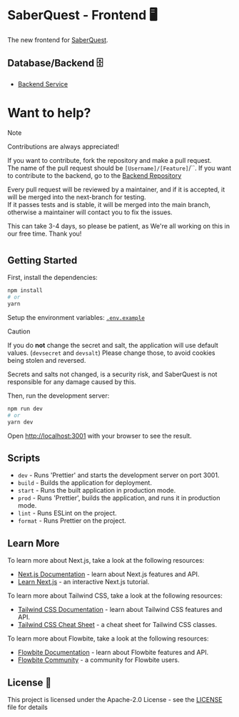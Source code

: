 # SaberQuest - Frontend 🖥️

The new frontend for [SaberQuest](https://saberquest.xyz).

## Database/Backend 🗄️
- [Backend Service](https://github.com/Saber-Quest/SaberQuest-backend)

# Want to help?

> [!NOTE]
> Contributions are always appreciated!
> 
> If you want to contribute, fork the repository and make a pull request.  
> The name of the pull request should be `[Username]/[Feature]`/``.
> If you want to contribute to the backend, go to the [Backend Repository](https://github.com/Saber-Quest/SaberQuest-backend)
>
> Every pull request will be reviewed by a maintainer, and if it is accepted, it will be merged into the next-branch for testing.  
> If it passes tests and is stable, it will be merged into the main branch, otherwise a maintainer will contact you to fix the issues.
>
> This can take 3-4 days, so please be patient, as We're all working on this in our free time. Thank you!
#
## Getting Started

First, install the dependencies:

```bash
npm install
# or
yarn
```

Setup the environment variables: [`.env.example`](.env.example)

> [!CAUTION]
> If you do **not** change the secret and salt, the application will use default values. (`devsecret` and `devsalt`)
> Please change those, to avoid cookies being stolen and reversed.
>
> Secrets and salts not changed, is a security risk, and SaberQuest is not responsible for any damage caused by this.

Then, run the development server:

```bash
npm run dev
# or
yarn dev
```

Open [http://localhost:3001](http://localhost:3001) with your browser to see the result.

## Scripts

- `dev` - Runs 'Prettier' and starts the development server on port 3001.
- `build` - Builds the application for deployment.
- `start` - Runs the built application in production mode.
- `prod` - Runs 'Prettier', builds the application, and runs it in production mode.
- `lint` - Runs ESLint on the project.
- `format` - Runs Prettier on the project.

## Learn More

To learn more about Next.js, take a look at the following resources:

- [Next.js Documentation](https://nextjs.org/docs) - learn about Next.js features and API.
- [Learn Next.js](https://nextjs.org/learn) - an interactive Next.js tutorial.

To learn more about Tailwind CSS, take a look at the following resources:

- [Tailwind CSS Documentation](https://tailwindcss.com/docs) - learn about Tailwind CSS features and API.
- [Tailwind CSS Cheat Sheet](https://nerdcave.com/tailwind-cheat-sheet) - a cheat sheet for Tailwind CSS classes.

To learn more about Flowbite, take a look at the following resources:

- [Flowbite Documentation](https://flowbite.com/docs) - learn about Flowbite features and API.
- [Flowbite Community](https://community.flowbite.com) - a community for Flowbite users.

## License 📜

This project is licensed under the Apache-2.0 License - see the [LICENSE](LICENSE) file for details

